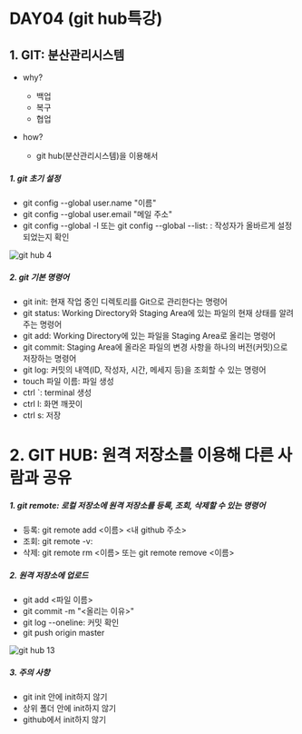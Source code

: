 # DAY04 (git hub특강)

## 1. GIT: 분산관리시스템


* why?

  * 백업
  * 복구
  * 협업

* how? 

  * git hub(분산관리시스템)을 이용해서

  

##### 1. git 초기 설정

* git config --global user.name "이름"
*  git config --global user.email "메일 주소"
*  git config --global -l 또는 git config --global --list: : 작성자가 올바르게 설정되었는지 확인

![git hub 4](https://user-images.githubusercontent.com/103159709/167358079-bc0f6fca-5bbe-4e39-b568-4ea62d34aa5d.png)



##### 2. git 기본 명령어

* git init: 현재 작업 중인 디렉토리를 Git으로 관리한다는 명령어
* git status: Working Directory와 Staging Area에 있는 파일의 현재 상태를 알려주는 명령어
* git add: Working Directory에 있는 파일을 Staging Area로 올리는 명령어
* git commit: Staging Area에 올라온 파일의 변경 사항을 하나의 버전(커밋)으로 저장하는 명령어
* git log: 커밋의 내역(ID, 작성자, 시간, 메세지 등)을 조회할 수 있는 명령어
* touch 파일 이름: 파일 생성
 * ctrl `: terminal 생성
 * ctrl l: 화면 깨끗이
 * ctrl s: 저장







# 2. GIT HUB: 원격 저장소를 이용해 다른 사람과 공유



##### 1. git remote: 로컬 저장소에 원격 저장소를 등록, 조회, 삭제할 수 있는 명령어

* 등록: git remote add <이름> <내 github 주소>
* 조회: git remote -v:
* 삭제: git remote rm <이름> 또는 git remote remove <이름>



##### 2. 원격 저장소에 업로드

* git add <파일 이름>
* git commit -m "<올리는 이유>"
* git log --oneline: 커밋 확인
* git push origin master



![git hub 13](https://user-images.githubusercontent.com/103159709/167358166-289f9e35-8ef8-4cab-b5ec-35fd779ec8f5.png)



##### 3. 주의 사항

* git init 안에 init하지 않기
* 상위 폴더 안에 init하지 않기
* github에서 init하지 않기

